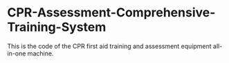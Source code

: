 # CPR-Assessment-Comprehensive-Training-System
This is the code of the CPR first aid training and assessment equipment all-in-one machine.
